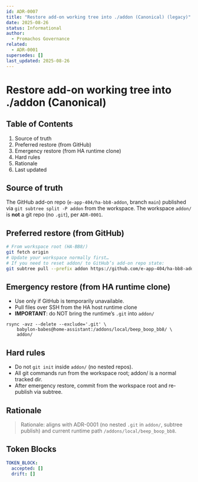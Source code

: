 ```yaml
---
id: ADR-0007
title: "Restore add-on working tree into ./addon (Canonical) (legacy)"
date: 2025-08-26
status: Informational
author:
  - Promachos Governance
related:
  - ADR-0001
supersedes: []
last_updated: 2025-08-26
---
```


# Restore add-on working tree into ./addon (Canonical)

## Table of Contents
1. Source of truth
2. Preferred restore (from GitHub)
3. Emergency restore (from HA runtime clone)
4. Hard rules
5. Rationale
6. Last updated

## Source of truth

The GitHub add-on repo (`e-app-404/ha-bb8-addon`, branch `main`) published via `git subtree split -P addon` from the workspace. The workspace `addon/` is **not** a git repo (no `.git`), per `ADR-0001`.

## Preferred restore (from GitHub)
```sh
# From workspace root (HA-BB8/)
git fetch origin
# Update your workspace normally first…
# If you need to reset addon/ to GitHub’s add-on repo state:
git subtree pull --prefix addon https://github.com/e-app-404/ha-bb8-addon.git main --squash
```

## Emergency restore (from HA runtime clone)

- Use only if GitHub is temporarily unavailable.
- Pull files over SSH from the HA host runtime clone
- **IMPORTANT**: do NOT bring the runtime’s `.git` into `addon/`

```
rsync -avz --delete --exclude='.git' \
	babylon-babes@home-assistant:/addons/local/beep_boop_bb8/ \
	addon/
```

## Hard rules

- Do not `git init` inside `addon/` (no nested repos).
- All git commands run from the workspace root; addon/ is a normal tracked dir.
- After emergency restore, commit from the workspace root and re-publish via subtree.

## Rationale

> Rationale: aligns with ADR-0001 (no nested `.git` in `addon/`, subtree publish) and current runtime path `/addons/local/beep_boop_bb8`.

## Token Blocks

```yaml
TOKEN_BLOCK:
  accepted: []
  drift: []
```